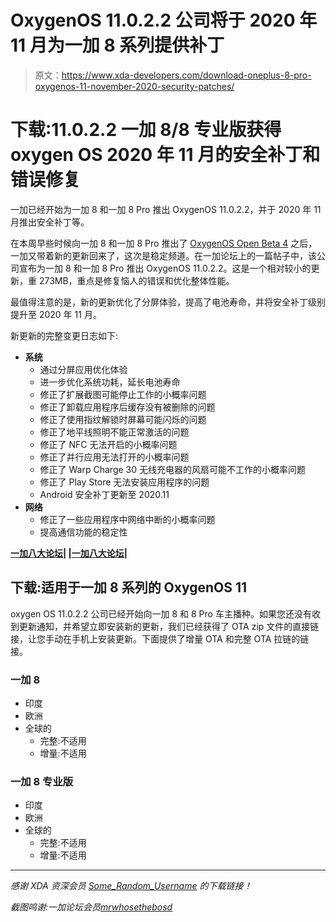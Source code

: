 # OxygenOS 11.0.2.2 公司将于 2020 年 11 月为一加 8 系列提供补丁

> 原文：<https://www.xda-developers.com/download-oneplus-8-pro-oxygenos-11-november-2020-security-patches/>

# 下载:11.0.2.2 一加 8/8 专业版获得 oxygen OS 2020 年 11 月的安全补丁和错误修复

一加已经开始为一加 8 和一加 8 Pro 推出 OxygenOS 11.0.2.2，并于 2020 年 11 月推出安全补丁等。

在本周早些时候向一加 8 和一加 8 Pro 推出了 [OxygenOS Open Beta 4](https://www.xda-developers.com/oneplus-8-pro-open-beta-4-security-patch-bug-fixes/) 之后，一加又带着新的更新回来了，这次是稳定频道。在一加论坛上的一篇帖子中，该公司宣布为一加 8 和一加 8 Pro 推出 OxygenOS 11.0.2.2。这是一个相对较小的更新，重 273MB，重点是修复恼人的错误和优化整体性能。

最值得注意的是，新的更新优化了分屏体验，提高了电池寿命，并将安全补丁级别提升至 2020 年 11 月。

新更新的完整变更日志如下:

*   **系统**
    *   通过分屏应用优化体验
    *   进一步优化系统功耗，延长电池寿命
    *   修正了扩展截图可能停止工作的小概率问题
    *   修正了卸载应用程序后缓存没有被删除的问题
    *   修正了使用指纹解锁时屏幕可能闪烁的问题
    *   修正了地平线照明不能正常激活的问题
    *   修正了 NFC 无法开启的小概率问题
    *   修正了并行应用无法打开的小概率问题
    *   修正了 Warp Charge 30 无线充电器的风扇可能不工作的小概率问题
    *   修正了 Play Store 无法安装应用程序的问题
    *   Android 安全补丁更新至 2020.11
*   **网络**
    *   修正了一些应用程序中网络中断的小概率问题
    *   提高通信功能的稳定性

**[一加八大论坛](https://forum.xda-developers.com/oneplus-8)| |[一加八大论坛](https://forum.xda-developers.com/oneplus-8-pro)|**

## 下载:适用于一加 8 系列的 OxygenOS 11

oxygen OS 11.0.2.2 公司已经开始向一加 8 和 8 Pro 车主播种。如果您还没有收到更新通知，并希望立即安装新的更新，我们已经获得了 OTA zip 文件的直接链接，让您手动在手机上安装更新。下面提供了增量 OTA 和完整 OTA 拉链的链接。

### 一加 8

*   印度
*   欧洲
*   全球的
    *   完整:不适用
    *   增量:不适用

### 一加 8 专业版

*   印度
*   欧洲
*   全球的
    *   完整:不适用
    *   增量:不适用

* * *

*感谢 XDA 资深会员 [Some_Random_Username](https://forum.xda-developers.com/member.php?u=8234677) 的下载链接！*

*截图鸣谢:一加论坛会员*[*mrwhosethebosd*](https://forums.oneplus.com/members/mrwhosethebosd.3135141/)